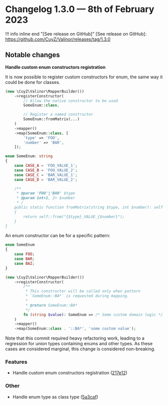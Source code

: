 # Changelog 1.3.0 — 8th of February 2023

!!! info inline end "[See release on GitHub]"
    [See release on GitHub]: https://github.com/CuyZ/Valinor/releases/tag/1.3.0

## Notable changes

**Handle custom enum constructors registration**

It is now possible to register custom constructors for enum, the same way it
could be done for classes.

```php
(new \CuyZ\Valinor\MapperBuilder())
    ->registerConstructor(
        // Allow the native constructor to be used
        SomeEnum::class,

        // Register a named constructor
        SomeEnum::fromMatrix(...)
    )
    ->mapper()
    ->map(SomeEnum::class, [
        'type' => 'FOO',
        'number' => 'BAR',
    ]);

enum SomeEnum: string
{
    case CASE_A = 'FOO_VALUE_1';
    case CASE_B = 'FOO_VALUE_2';
    case CASE_C = 'BAR_VALUE_1';
    case CASE_D = 'BAR_VALUE_2';

    /**
     * @param 'FOO'|'BAR' $type
     * @param int<1, 2> $number
     * /
    public static function fromMatrix(string $type, int $number): self
    {
        return self::from("{$type}_VALUE_{$number}");
    }
}
```

An enum constructor can be for a specific pattern:

```php
enum SomeEnum
{
    case FOO;
    case BAR;
    case BAZ;
}

(new \CuyZ\Valinor\MapperBuilder())
    ->registerConstructor(
        /**
         * This constructor will be called only when pattern
         * `SomeEnum::BA*` is requested during mapping.
         *
         * @return SomeEnum::BA*
         */
        fn (string $value): SomeEnum => /* Some custom domain logic */
    )
    ->mapper()
    ->map(SomeEnum::class . '::BA*', 'some custom value');
```

Note that this commit required heavy refactoring work, leading to a regression
for union types containing enums and other types. As these cases are considered
marginal, this change is considered non-breaking.

### Features

* Handle custom enum constructors registration ([217e12](https://github.com/CuyZ/Valinor/commit/217e12047440f7ded43c502b8fea1246dd23f2c3))

### Other

* Handle enum type as class type ([5a3caf](https://github.com/CuyZ/Valinor/commit/5a3caf4b246315715c51802e88d939b7c17a27e3))
